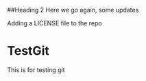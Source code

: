 ##Heading 2
Here we go again, some updates

Adding a LICENSE file to the repo
# TestGit
This is for testing git
